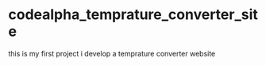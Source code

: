 # codealpha_temprature_converter_site
this is my first project  i develop a temprature converter website
